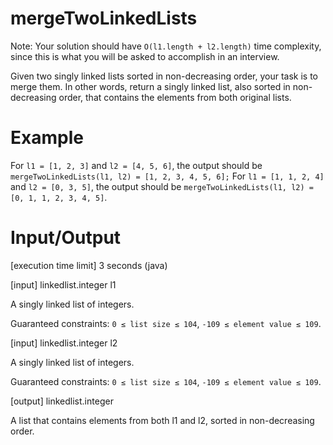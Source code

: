 # mergeTwoLinkedLists

Note: Your solution should have ```O(l1.length + l2.length)``` time complexity, since this is what you will be asked to accomplish in an interview.

Given two singly linked lists sorted in non-decreasing order, your task is to merge them. In other words, return a singly linked list, also sorted in non-decreasing order, that contains the elements from both original lists.

# Example

For ```l1 = [1, 2, 3]``` and ```l2 = [4, 5, 6]```, the output should be
```mergeTwoLinkedLists(l1, l2) = [1, 2, 3, 4, 5, 6];```
For ```l1 = [1, 1, 2, 4]``` and ```l2 = [0, 3, 5]```, the output should be
```mergeTwoLinkedLists(l1, l2) = [0, 1, 1, 2, 3, 4, 5]```.

# Input/Output

[execution time limit] 3 seconds (java)

[input] linkedlist.integer l1

A singly linked list of integers.

Guaranteed constraints:
```0 ≤ list size ≤ 104```,
```-109 ≤ element value ≤ 109```.

[input] linkedlist.integer l2

A singly linked list of integers.

Guaranteed constraints:
```0 ≤ list size ≤ 104```,
```-109 ≤ element value ≤ 109```.

[output] linkedlist.integer

A list that contains elements from both l1 and l2, sorted in non-decreasing order.
